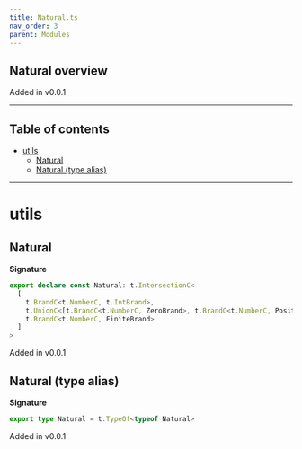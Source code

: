 ```yaml
---
title: Natural.ts
nav_order: 3
parent: Modules
---
```


## Natural overview

Added in v0.0.1

---

<h2 class="text-delta">Table of contents</h2>

- [utils](#utils)
  - [Natural](#natural)
  - [Natural (type alias)](#natural-type-alias)

---

# utils

## Natural

**Signature**

```ts
export declare const Natural: t.IntersectionC<
  [
    t.BrandC<t.NumberC, t.IntBrand>,
    t.UnionC<[t.BrandC<t.NumberC, ZeroBrand>, t.BrandC<t.NumberC, PositiveBrand>]>,
    t.BrandC<t.NumberC, FiniteBrand>
  ]
>
```

Added in v0.0.1

## Natural (type alias)

**Signature**

```ts
export type Natural = t.TypeOf<typeof Natural>
```

Added in v0.0.1
